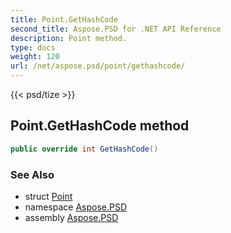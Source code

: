 ```yaml
---
title: Point.GetHashCode
second_title: Aspose.PSD for .NET API Reference
description: Point method. 
type: docs
weight: 120
url: /net/aspose.psd/point/gethashcode/
---
```

{{< psd/tize >}}
## Point.GetHashCode method

```csharp
public override int GetHashCode()
```

### See Also

* struct [Point](../)
* namespace [Aspose.PSD](../../point/)
* assembly [Aspose.PSD](../../../)


